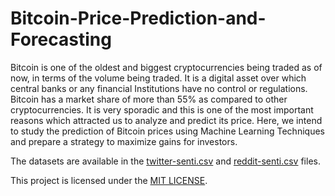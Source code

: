# Bitcoin-Price-Prediction-and-Forecasting


Bitcoin is one of the oldest and biggest cryptocurrencies being traded as of now, in terms of the volume being traded. It is a digital asset over which central banks or any financial Institutions have no control or regulations. Bitcoin has a market share of more than 55% as compared to other cryptocurrencies. It is very sporadic and this is one of the most important reasons which attracted us to analyze and predict its price. Here, we intend to study the prediction of Bitcoin prices using Machine Learning Techniques and prepare a strategy to maximize gains for investors.

The datasets are available in the [twitter-senti.csv](https://github.com/kiran-lenka/Bitcoin-Price-Predictor/blob/main/twitter-senti.csv) and [reddit-senti.csv](https://github.com/kiran-lenka/Bitcoin-Price-Predictor/blob/main/reddit-senti.csv) files.

This project is licensed under the [MIT LICENSE](https://github.com/kiran-lenka/Bitcoin-Price-Predictor/blob/main/LICENSE).
